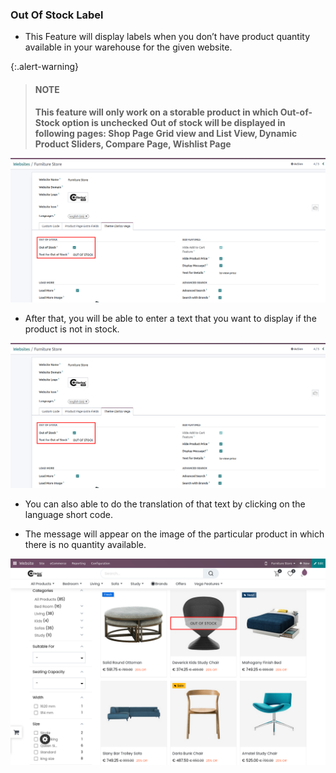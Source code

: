 
### Out Of Stock Label



* This Feature will display labels when you don’t have product quantity available in your warehouse for the given website.

{:.alert-warning} 
> 
> #### NOTE
> 
> **This feature will only work on a storable product in which Out-of-Stock option is unchecked**
> **Out of stock will be displayed in following pages: Shop Page Grid view and List View, Dynamic Product Sliders, Compare Page, Wishlist Page**
> 


![](./images/oos1.jpg)

* After that, you will be able to enter a text that you want to display if the product is not in stock.

![](./images/oos1.jpg)

* You can also able to do the translation of that text by clicking on the language short code.


* The message will appear on the image of the particular product in which there is no quantity available.

![](./images/oos2.png)



